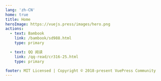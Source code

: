 ```yaml
---
lang: 'zh-CN'
home: true
title: Home
heroImage: https://vuejs.press/images/hero.png
actions:
  - text: Bambook
    link: /bambook/sd988.html
    type: primary

  - text: QQ 阅读
    link: /qq-read/cr316-25.html
    type: primary

footer: MIT Licensed | Copyright © 2018-present VuePress Community
---
```


